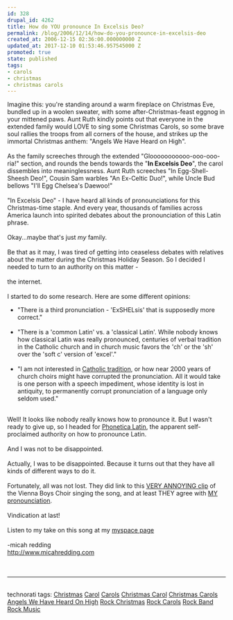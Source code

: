 ```yaml
---
id: 328
drupal_id: 4262
title: How do YOU pronounce In Excelsis Deo?
permalink: /blog/2006/12/14/how-do-you-pronounce-in-excelsis-deo
created_at: 2006-12-15 02:36:00.000000000 Z
updated_at: 2017-12-10 01:53:46.957545000 Z
promoted: true
state: published
tags:
- carols
- christmas
- christmas carols
---
```

Imagine this: you're standing around a warm fireplace on Christmas Eve, bundled up in a woolen sweater, with some after-Christmas-feast eggnog in your mittened paws. Aunt Ruth kindly points out that everyone in the extended family would LOVE to sing some Christmas Carols, so some brave soul rallies the troops from all corners of the house, and strikes up the immortal Christmas anthem: "Angels We Have Heard on High".<br /><br />As the family screeches through the extended "Glooooooooooo-ooo-ooo-ria!" section, and rounds the bends towards the "<b>In Excelsis Deo</b>", the carol dissembles into meaninglessness. Aunt Ruth screeches "In Egg-Shell-Sheesh Deo!", Cousin Sam warbles "An Ex-Celtic Duo!", while Uncle Bud bellows "I'll Egg Chelsea's Daewoo!"<br /><br />"In Excelsis Deo" - I have heard all kinds of pronounciations for this Christmas-time staple. And every year, thousands of families across America launch into spirited debates about the pronounciation of this Latin phrase.<br /><br />Okay...maybe that's just <i>my</i> family.<br /><br />Be that as it may, I was tired of getting into ceaseless debates with relatives about the matter during the Christmas Holiday Season. So I decided I needed to turn to an authority on this matter -<br /><br />the internet.<br /><br />I started to do some research. Here are some different opinions:<ul><li>"There is a third pronunciation - 'ExSHELsis' that is supposedly more correct." </li><br /><li>"There is a 'common Latin' vs. a 'classical Latin'. While nobody knows how classical Latin was really pronounced, centuries of verbal tradition in the Catholic church and in church music favors the 'ch' or the 'sh' over the 'soft c' version of 'excel'."</li><br /><li>"I am not interested in <a href="http://www.mindspring.com/%7Ebrucec/hypatia.htm">Catholic tradition</a>, or how near 2000 years of church choirs might have corrupted the pronunciation. All it would take is one person with a speech impediment, whose identity is lost in antiquity, to permanently corrupt pronunciation of a language only seldom used."</li></ul><br />Well! It looks like nobody really knows how to pronounce it. But I wasn't ready to give up, so I headed for <a href="http://www.melop.net/phlatina/sentence.html">Phonetica Latin</a>, the apparent self-proclaimed authority on how to pronounce Latin.<br /><br />And I was not to be disappointed.<br /><br />Actually, I was to be disappointed. Because it turns out that they have all kinds of different ways to do it.<br /><br />Fortunately, all was not lost. They did link to this <a href="http://www.melop.net/phlatina/pron/Gloria_in_excelsis.mp3">VERY ANNOYING clip</a> of the Vienna Boys Choir singing the song, and at least THEY agree with <a href="http://www.reddingbrothers.com/stream/mp3/snow/angels.mp3">MY pronounciation</a>.<br /><br />Vindication at last!<br /><br />Listen to my take on this song at my <a href="http://www.myspace.com/reddingbrothers">myspace page</a><br /><br />-micah redding<br /><a href="http://www.micahredding.com/">http://www.micahredding.com</a><br /><br /><br /><hr /><br /><div class="tags">technorati tags: <a href="http://technorati.com/tag/Christmas" rel="tag">Christmas</a> <a href="http://technorati.com/tag/Carol" rel="tag">Carol</a> <a href="http://technorati.com/tag/Carols" rel="tag">Carols</a> <a href="http://technorati.com/tag/Christmas+Carol" rel="tag">Christmas Carol</a> <a href="http://technorati.com/tag/Christmas+Carols" rel="tag">Christmas Carols</a> <a href="http://technorati.com/tag/Angels+We+Have+Heard+On+High" rel="tag">Angels We Have Heard On High</a> <a href="http://technorati.com/tag/Rock+Christmas" rel="tag">Rock Christmas</a> <a href="http://technorati.com/tag/Rock+Carols" rel="tag">Rock Carols</a> <a href="http://technorati.com/tag/Rock+Band" rel="tag">Rock Band</a> <a href="http://technorati.com/tag/Rock+Music" rel="tag">Rock Music</a></div>
